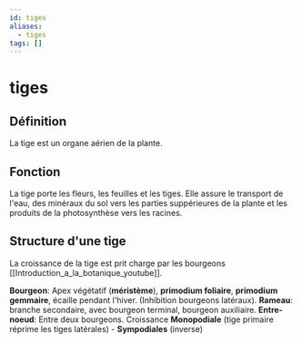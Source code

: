 ```yaml
---
id: tiges
aliases:
  - tiges
tags: []
---
```


# tiges
## Définition 
La tige est un organe aérien de la plante.


## Fonction
La tige porte les fleurs, les feuilles et les tiges. 
Elle assure le transport de l'eau, des minéraux du sol vers les parties suppérieures de la plante et les produits de la photosynthèse vers les racines. 


## Structure d'une tige
La croissance de la tige est prit charge par les bourgeons [[Introduction_a_la_botanique_youtube]]. 

**Bourgeon**: Apex végétatif (**méristème**), **primodium foliaire**, **primodium gemmaire**, écaille pendant l'hiver. (Inhibition bourgeons latéraux). 
**Rameau**: branche secondaire, avec bourgeon terminal, bourgeon auxiliaire.
**Entre-noeud**: Entre deux bourgeons.
Croissance **Monopodiale** (tige primaire réprime les tiges latérales) - **Sympodiales** (inverse)

